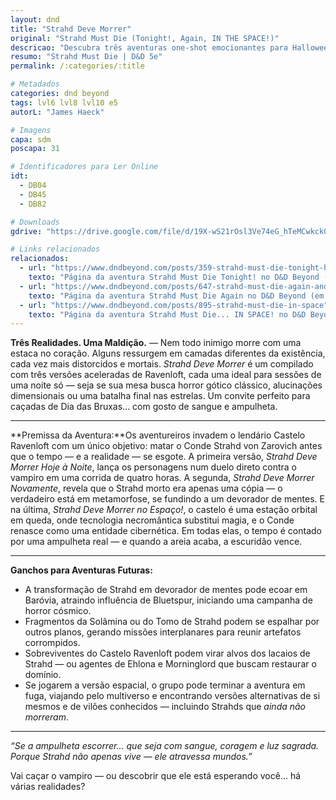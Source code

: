 ```yaml
---
layout: dnd
title: "Strahd Deve Morrer"
original: "Strahd Must Die (Tonight!, Again, IN THE SPACE!)"
descricao: "Descubra três aventuras one-shot emocionantes para Halloween baseadas na campanha “A Maldição de Strahd” de Dungeons & Dragons."
resumo: "Strahd Must Die | D&D 5e"
permalink: /:categories/:title

# Metadados
categories: dnd beyond
tags: lvl6 lvl8 lvl10 e5
autorL: "James Haeck"

# Imagens
capa: sdm
poscapa: 31

# Identificadores para Ler Online
idt:
  - DB04
  - DB45
  - DB82

# Downloads
gdrive: "https://drive.google.com/file/d/19X-wS21rOsl3Ve74eG_hTeMCwkck0Mu9/view?usp=sharing"

# Links relacionados
relacionados:
  - url: "https://www.dndbeyond.com/posts/359-strahd-must-die-tonight-how-to-play-ravenloft-in-a"
    texto: "Página da aventura Strahd Must Die Tonight! no D&D Beyond (em inglês)"
  - url: "https://www.dndbeyond.com/posts/647-strahd-must-die-again-and-again-and-again"
    texto: "Página da aventura Strahd Must Die Again no D&D Beyond (em inglês)"
  - url: "https://www.dndbeyond.com/posts/895-strahd-must-die-in-space"
    texto: "Página da aventura Strahd Must Die... IN SPACE! no D&D Beyond (em inglês)"
---
```


**Três Realidades. Uma Maldição.** — Nem todo inimigo morre com uma estaca no coração. Alguns ressurgem em camadas
diferentes da existência, cada vez mais distorcidos e mortais. _Strahd Deve Morrer_ é um compilado com três versões
aceleradas de Ravenloft, cada uma ideal para sessões de uma noite só — seja se sua mesa busca horror gótico clássico,
alucinações dimensionais ou uma batalha final nas estrelas. Um convite perfeito para caçadas de Dia das Bruxas... com
gosto de sangue e ampulheta.

---

**Premissa da Aventura:**Os aventureiros invadem o lendário Castelo Ravenloft com um único objetivo: matar o Conde
Strahd von Zarovich antes que o tempo — e a realidade — se esgote. A primeira versão, _Strahd Deve Morrer Hoje à Noite_,
lança os personagens num duelo direto contra o vampiro em uma corrida de quatro horas. A segunda, _Strahd Deve Morrer
Novamente_, revela que o Strahd morto era apenas uma cópia — o verdadeiro está em metamorfose, se fundindo a um
devorador de mentes. E na última, _Strahd Deve Morrer no Espaço!_, o castelo é uma estação orbital em queda, onde
tecnologia necromântica substitui magia, e o Conde renasce como uma entidade cibernética. Em todas elas, o tempo é
contado por uma ampulheta real — e quando a areia acaba, a escuridão vence.

---

**Ganchos para Aventuras Futuras:**

-   A transformação de Strahd em devorador de mentes pode ecoar em Baróvia, atraindo influência de Bluetspur, iniciando
    uma campanha de horror cósmico.
-   Fragmentos da Solâmina ou do Tomo de Strahd podem se espalhar por outros planos, gerando missões interplanares para
    reunir artefatos corrompidos.
-   Sobreviventes do Castelo Ravenloft podem virar alvos dos lacaios de Strahd — ou agentes de Ehlona e Morninglord que
    buscam restaurar o domínio.
-   Se jogarem a versão espacial, o grupo pode terminar a aventura em fuga, viajando pelo multiverso e encontrando
    versões alternativas de si mesmos e de vilões conhecidos — incluindo Strahds que _ainda não morreram_.

---

_“Se a ampulheta escorrer... que seja com sangue, coragem e luz sagrada. Porque Strahd não apenas vive — ele atravessa
mundos.”_

Vai caçar o vampiro — ou descobrir que ele está esperando você... há várias realidades?
